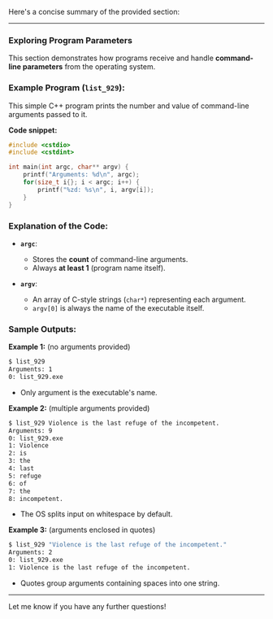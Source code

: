Here's a concise summary of the provided section:

---

### Exploring Program Parameters

This section demonstrates how programs receive and handle **command-line parameters** from the operating system.

### Example Program (`list_929`):

This simple C++ program prints the number and value of command-line arguments passed to it.

**Code snippet:**

```cpp
#include <cstdio>
#include <cstdint>

int main(int argc, char** argv) {
    printf("Arguments: %d\n", argc);
    for(size_t i{}; i < argc; i++) {
        printf("%zd: %s\n", i, argv[i]);
    }
}
```

### Explanation of the Code:

- **`argc`**:
  - Stores the **count** of command-line arguments.
  - Always **at least 1** (program name itself).

- **`argv`**:
  - An array of C-style strings (`char*`) representing each argument.
  - `argv[0]` is always the name of the executable itself.

### Sample Outputs:

**Example 1:** (no arguments provided)
```bash
$ list_929
Arguments: 1
0: list_929.exe
```

- Only argument is the executable's name.

**Example 2:** (multiple arguments provided)
```bash
$ list_929 Violence is the last refuge of the incompetent.
Arguments: 9
0: list_929.exe
1: Violence
2: is
3: the
4: last
5: refuge
6: of
7: the
8: incompetent.
```

- The OS splits input on whitespace by default.

**Example 3:** (arguments enclosed in quotes)
```bash
$ list_929 "Violence is the last refuge of the incompetent."
Arguments: 2
0: list_929.exe
1: Violence is the last refuge of the incompetent.
```

- Quotes group arguments containing spaces into one string.

---

Let me know if you have any further questions!